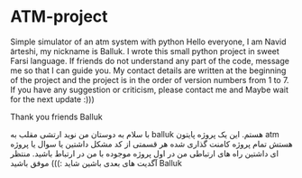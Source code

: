 # ATM-project
 Simple simulator of an atm system with python
Hello everyone, I am Navid َarteshi, my nickname is Balluk. I wrote this small python project in sweet Farsi language. If friends do not understand any part of the code, message me so that I can guide you.
My contact details are written at the beginning of the project and the project is in the order of version numbers from 1 to 7. If you have any suggestion or criticism, please contact me and 
Maybe wait for the next update :)))

Thank you friends
Balluk


با سلام به دوستان
من نوید ارتشی مقلب به balluk هستم.
این یک پروژه پایتون atm هستش تمام پروژه کامنت گذاری شده هر قسمتی از کد مشکل داشتین یا سوال یا پروژه ای داشتین راه های ارتباطی من در اول پروژه موجوده با من در ارتباط باشید. منتظر آگدیت های بعدی باشین شاید :)))
موفق باشید Balluk

